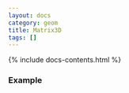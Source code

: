 ```yaml
---
layout: docs
category: geom
title: Matrix3D
tags: []
---
```


{% include docs-contents.html %}

### Example
```js

```